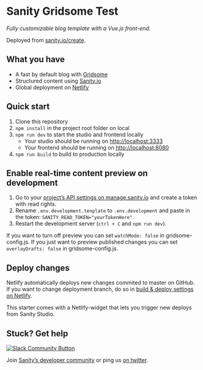 # Sanity Gridsome Test

_Fully customizable blog template with a Vue.js front-end._

Deployed from [sanity.io/create](https://www.sanity.io/create/?template=sanity-io%2Fsanity-template-gridsome-blog).

## What you have

- A fast by default blog with [Gridsome](https://gridsome.org)
- Structured content using [Sanity.io](https://www.sanity.io)
- Global deployment on [Netlify](https://netlify.com)

## Quick start

1. Clone this repository
2. `npm install` in the project root folder on local
3. `npm run dev` to start the studio and frontend locally
   - Your studio should be running on [http://localhost:3333](http://localhost:3333)
   - Your frontend should be running on [http://localhost:8080](http://localhost:8080)
4. `npm run build` to build to production locally

## Enable real-time content preview on development

1. Go to your [project’s API settings on manage.sanity.io](https://manage.sanity.io/projects/tdekfrcm/settings/api) and create a token with read rights.
2. Rename `.env.development.tenplate` to `.env.development` and paste in the token: `SANITY_READ_TOKEN="yourTokenHere"`.
3. Restart the development server (`ctrl + C` and `npm run dev`).

If you want to turn off preview you can set `watchMode: false` in gridsome-config.js. If you just want to preview published changes you can set `overlayDrafts: false` in gridsome-config.js.

## Deploy changes

Netlify automatically deploys new changes commited to master on GitHub. If you want to change deployment branch, do so in [build & deploy settings on Netlify](https://www.netlify.com/docs/continuous-deployment/#branches-deploys).

This starter comes with a Netlify-widget that lets you trigger new deploys from Sanity Studio.

## Stuck? Get help

[![Slack Community Button](https://slack.sanity.io/badge.svg)](https://slack.sanity.io/)

Join [Sanity’s developer community](https://slack.sanity.io) or ping us [on twitter](https://twitter.com/sanity_io).
